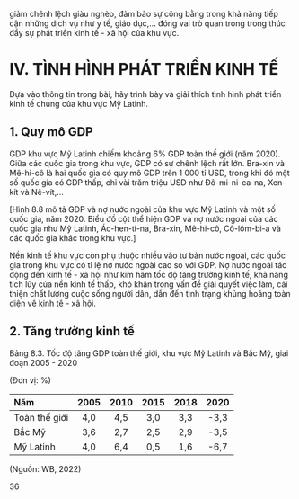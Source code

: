 giảm chênh lệch giàu nghèo, đảm bảo sự công bằng trong khả năng tiếp cận những dịch vụ như y tế, giáo dục,... đóng vai trò quan trọng trong thúc đẩy sự phát triển kinh tế - xã hội của khu vực.

# IV. TÌNH HÌNH PHÁT TRIỂN KINH TẾ

Dựa vào thông tin trong bài, hãy trình bày và giải thích tình hình phát triển kinh tế chung của khu vực Mỹ Latinh.

## 1. Quy mô GDP

GDP khu vực Mỹ Latinh chiếm khoảng 6% GDP toàn thế giới (năm 2020). Giữa các quốc gia trong khu vực, GDP có sự chênh lệch rất lớn. Bra-xin và Mê-hi-cô là hai quốc gia có quy mô GDP trên 1 000 tỉ USD, trong khi đó một số quốc gia có GDP thấp, chỉ vài trăm triệu USD như Đô-mi-ni-ca-na, Xen-kít và Nê-vít,...

[Hình 8.8 mô tả GDP và nợ nước ngoài của khu vực Mỹ Latinh và một số quốc gia, năm 2020. Biểu đồ cột thể hiện GDP và nợ nước ngoài của các quốc gia như Mỹ Latinh, Ác-hen-ti-na, Bra-xin, Mê-hi-cô, Cô-lôm-bi-a và các quốc gia khác trong khu vực.]

Nền kinh tế khu vực còn phụ thuộc nhiều vào tư bản nước ngoài, các quốc gia trong khu vực có tỉ lệ nợ nước ngoài cao so với GDP. Nợ nước ngoài tác động đến kinh tế - xã hội như kim hãm tốc độ tăng trưởng kinh tế, khả năng tích lũy của nền kinh tế thấp, khó khăn trong vấn đề giải quyết việc làm, cải thiện chất lượng cuộc sống người dân, dẫn đến tình trạng khủng hoảng toàn diện về kinh tế - xã hội.

## 2. Tăng trưởng kinh tế

Bảng 8.3. Tốc độ tăng GDP toàn thế giới, khu vực Mỹ Latinh và Bắc Mỹ, giai đoạn 2005 - 2020

(Đơn vị: %)

| Năm | 2005 | 2010 | 2015 | 2018 | 2020 |
|:--- | :---: | :---: | :---: | :---: | :---: |
| Toàn thế giới | 4,0 | 4,5 | 3,0 | 3,3 | -3,3 |
| Bắc Mỹ | 3,6 | 2,7 | 2,5 | 2,9 | -3,5 |
| Mỹ Latinh | 4,0 | 6,4 | 0,5 | 1,6 | -6,7 |

(Nguồn: WB, 2022)

36